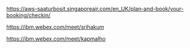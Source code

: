 
https://aws-saaturbosit.singaporeair.com/en_UK/plan-and-book/your-booking/checkin/

https://ibm.webex.com/meet/srihakum

https://ibm.webex.com/meet/kapmalho

